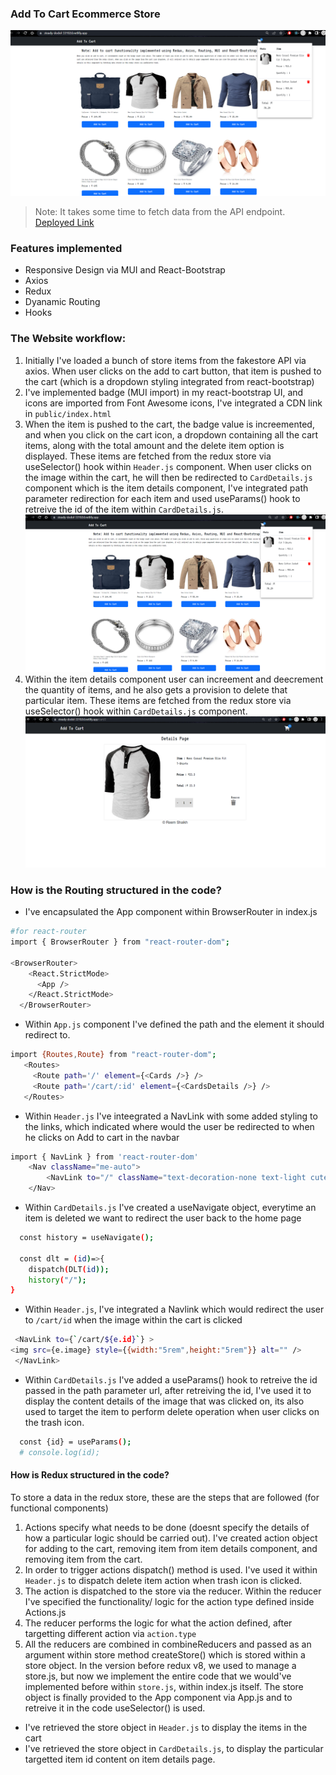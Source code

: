 ### Add To Cart Ecommerce Store 
![](t1.PNG)
> Note: It takes some time to fetch data from the API endpoint. 
[Deployed Link](https://steady-dodol-33102d.netlify.app/)

### Features implemented
- Responsive Design via MUI and React-Bootstrap
- Axios
- Redux 
- Dyanamic Routing 
- Hooks

### The Website workflow:
1. Initially I've loaded a bunch of store items from the fakestore API via axios. When user clicks on the add to cart button, that item is pushed to the cart (which is a dropdown styling integrated from react-bootstrap)
2. I've implemented badge (MUI import) in my react-bootstrap UI, and icons are imported from Font Awesome icons, I've integrated a CDN link in `public/index.html`
3. When the item is pushed to the cart, the badge value is increemented, and when you click on the cart icon, a dropdown containing all the cart items, along with the total amount and the delete item option is displayed. These items are fetched from the redux store via useSelector() hook within `Header.js` component. When user clicks on the image within the cart, he will then be redirected to `CardDetails.js` component which is the item details component, I've integrated path parameter redirection for each item and used useParams() hook to retreive the id of the item within `CardDetails.js`. 
![](t1.PNG)
4. Within the item details component user can increement and deecrement the quantity of items, and he also gets a provision to delete that particular item. These items are fetched from the redux store via useSelector() hook within `CardDetails.js` component.
![](t3.PNG)

### How is the Routing structured in the code?
- I've encapsulated the App component within BrowserRouter in index.js
```bash
#for react-router 
import { BrowserRouter } from "react-router-dom";

<BrowserRouter>
    <React.StrictMode>
      <App />
    </React.StrictMode>
  </BrowserRouter>
```
- Within `App.js` component I've defined the path and the element it should redirect to. 
```bash
import {Routes,Route} from "react-router-dom";
   <Routes>
     <Route path='/' element={<Cards />} />
     <Route path='/cart/:id' element={<CardsDetails />} />
   </Routes>
```
- Within `Header.js` I've inteegrated a NavLink with some added styling to the links, which indicated where would the user be redirected to when he clicks on Add to cart in the navbar 
```bash
import { NavLink } from 'react-router-dom'
    <Nav className="me-auto">
        <NavLink to="/" className="text-decoration-none text-light cute" style={{fontSize: "30px"}}>Add To Cart</NavLink>
    </Nav>
```
- Within `CardDetails.js` I've created a useNavigate object, everytime an item is deleted we want to redirect the user back to the home page 
```bash
  const history = useNavigate();

  const dlt = (id)=>{
    dispatch(DLT(id));
    history("/");
}
```
- Within `Header.js`, I've integrated a Navlink which would redirect the user to `/cart/id` when the image within the cart is clicked 
```bash
 <NavLink to={`/cart/${e.id}`} >
<img src={e.image} style={{width:"5rem",height:"5rem"}} alt="" />
 </NavLink>   
```
- Within `CardDetails.js` I've added a useParams() hook to retreive the id passed in the path parameter url, after retreiving the id, I've used it to display the content details of the image that was clicked on, its also used to target the item to perform delete operation when user clicks on the trash icon.
```bash
  const {id} = useParams();
  # console.log(id);
```
#### How is Redux structured in the code?
To store a data in the redux store, these are the steps that are followed (for functional components)
1. Actions specify what needs to be done (doesnt specify the details of how a particular logic should be carried out). I've created action object for adding to the cart, removing item from item details component, and removing item from the cart. 
2. In order to trigger actions dispatch() method is used. I've used it within `Header.js` to dispatch delete item action when trash icon is clicked.
3. The action is dispatched to the store via the reducer. Within the reducer I've specified the functionality/ logic for the action type defined inside Actions.js 
4. The reducer performs the logic for what the action defined, after targetting different action via `action.type`
5. All the reducers are combined in combineReducers and passed as an argument within store method createStore() which is stored within a store object. In the version before redux v8, we used to manage a store.js, but now we implement the entire code that we would've implemented before within `store.js`, within index.js itself. The store object is finally provided to the App component via App.js and to retreive it in the code useSelector() is used. 
- I've retrieved the store object in `Header.js` to display the items in the cart 
- I've retrieved the store object in `CardDetails.js`, to display the particular targetted item id content on item details page. 



